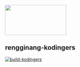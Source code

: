 <img src="https://upload.wikimedia.org/wikipedia/commons/thumb/c/c3/Rengginang.jpg/1280px-Rengginang.jpg" width="200" height="100">


## rengginang-kodingers

[![build-kodingers](https://github.com/sekalengrengginang/rengginang-kodingers/actions/workflows/build.yml/badge.svg)](https://github.com/sekalengrengginang/rengginang-kodingers/actions/workflows/build.yml)
